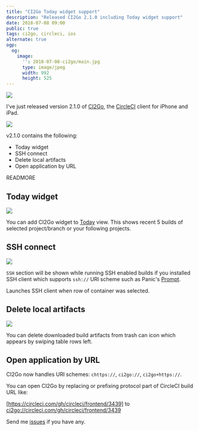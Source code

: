 ```yaml
---
title: "CI2Go Today widget support"
description: "Released CI2Go 2.1.0 including Today widget support"
date: 2018-07-08 09:00
public: true
tags: ci2go, circleci, ios
alternate: true
ogp:
  og:
    image:
      '': 2018-07-08-ci2go/main.jpg
      type: image/jpeg
      width: 992
      height: 525
---
```


![](images/2018-07-08-ci2go/main.jpg)

I've just released version 2.1.0 of [CI2Go], the [CircleCI] client for iPhone and iPad.

[![](images/appstore.svg)][AppStore]

v2.1.0 contains the following:

- Today widget
- SSH connect
- Delete local artifacts
- Open application by URL

READMORE

## Today widget

![](images/2018-07-08-ci2go/widget.jpg)

You can add CI2Go widget to [Today] view. This shows recent 5 builds of selected project/branch or your following projects.

## SSH connect

![](images/2018-07-08-ci2go/ssh.png)

`SSH` section will be shown while running SSH enabled builds if you installed SSH client which supports `ssh://` URI scheme such as Panic's [Prompt].

Launches SSH client when row of container was selected.

## Delete local artifacts

![](images/2018-07-08-ci2go/artifacts.png)

You can delete downloaded build artifacts from trash can icon which appears by swiping table rows left.

## Open application by URL

CI2Go now handles URI schemes: `chttps://`, `ci2go://`, `ci2go+https://`.

You can open CI2Go by replacing or prefixing protocol part of CircleCI build URL like:

[https://circleci.com/gh/circleci/frontend/3439] to [ci2go://circleci.com/gh/circleci/frontend/3439]

Send me [issues] if you have any.

[CI2Go]: https://itunes.apple.com/app/id940028427?mt=8
[AppStore]: https://itunes.apple.com/app/id940028427?mt=8
[CircleCI]: https://circleci.com
[issues]: https://github.com/ngs/ci2go/issues/new
[https://circleci.com/gh/circleci/frontend/3439]: https://circleci.com/gh/circleci/frontend/3439
[ci2go://circleci.com/gh/circleci/frontend/3439]: ci2go://circleci.com/gh/circleci/frontend/3439
[Prompt]: https://panic.com/prompt/
[Today]: https://support.apple.com/en-us/ht207122
